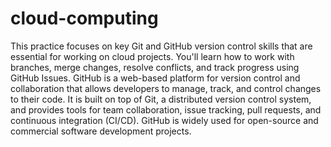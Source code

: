 # cloud-computing
This practice focuses on key Git and GitHub version control skills that are essential for working on cloud projects. You'll learn how to work with branches, merge changes, resolve conflicts, and track progress using GitHub Issues.
GitHub is a web-based platform for version control and collaboration that allows developers to manage, track, and control changes to their code. It is built on top of Git, a distributed version control system, and provides tools for team collaboration, issue tracking, pull requests, and continuous integration (CI/CD). GitHub is widely used for open-source and commercial software development projects.
